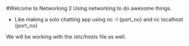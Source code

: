 #Welcome to Networking 2
Using networking to do awesome things.
 - Like making a solo chatting app using nc -l {port_no} and nc localhost {port_no}

We will be working with the /etc/hosts file as well.
